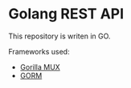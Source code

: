 # Golang REST API

This repository is writen in GO.

Frameworks used:
- [Gorilla MUX](https://github.com/gorilla/mux)
- [GORM](https://github.com/go-gorm/gorm)